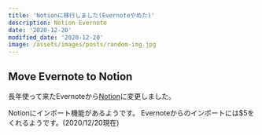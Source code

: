 ```yaml
---
title: 'Notionに移行しました(Evernoteやめた)'
description: Notion Evernote
date: '2020-12-20'
modified_date: '2020-12-20'
image: /assets/images/posts/random-img.jpg
---
```



## Move Evernote to Notion
長年使って来たEvernoteから[Notion](https://www.notion.so/)に変更しました。  

Notionにインポート機能があるようです。
Evernoteからのインポートには$5をくれるようです。(2020/12/20現在)
